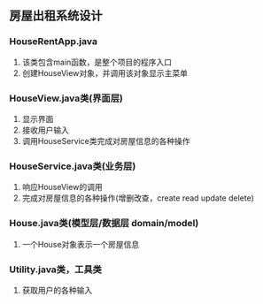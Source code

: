 ## 房屋出租系统设计
### HouseRentApp.java
1. 该类包含main函数，是整个项目的程序入口
2. 创建HouseView对象，并调用该对象显示主菜单

### HouseView.java类(界面层)
1. 显示界面
2. 接收用户输入
3. 调用HouseService类完成对房屋信息的各种操作

### HouseService.java类(业务层)
1. 响应HouseView的调用
2. 完成对房屋信息的各种操作(增删改查，create read update delete)

### House.java类(模型层/数据层 domain/model)
1. 一个House对象表示一个房屋信息

### Utility.java类，工具类
1. 获取用户的各种输入